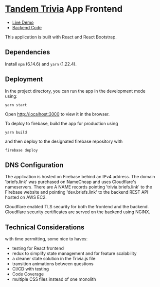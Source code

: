 # [Tandem Trivia](https://trivia.briefs.link) App Frontend

- [Live Demo](https://trivia.briefs.link)
- [Backend Code](https://github.com/benjaminykim/trivia-backend)

This application is built with React and React Bootstrap.

## Dependencies

Install `npm` (6.14.6) and `yarn` (1.22.4).

## Deployment

In the project directory, you can run the app in the development mode using:

`yarn start`

Open [http://localhost:3000](http://localhost:3000) to view it in the browser.

To deploy to firebase, build the app for production using

`yarn build`

and then deploy to the designated firebase repository with

`firebase deploy`


## DNS Configuration

The application is hosted on Firebase behind an IPv4 address. The domain 'briefs.link' was purchased on NameCheap and uses Cloudflare's nameservers.
There are A NAME records pointing 'trivia.briefs.link' to the Firebase website and pointing 'dev.briefs.link' to the backend REST API hosted on AWS EC2.

Cloudflare enabled TLS security for both the frontend and the backend. Cloudflare security certificates are served on the backend using NGINX.

## Technical Considerations

with time permitting, some nice to haves:
- testing for React frontend
- redux to simplify state management and for feature scalability
- a cleaner state solution in the Trivia.js file
- transition animations between questions
- CI/CD with testing
- Code Coverage
- multiple CSS files instead of one monolith